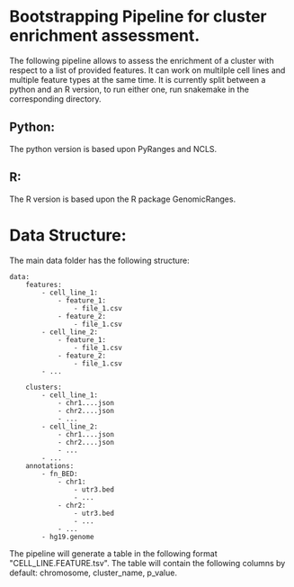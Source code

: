 # Bootstrapping Pipeline for cluster enrichment assessment.
The following pipeline allows to assess the enrichment of a cluster with respect to a list of provided features. It can work on multilple cell lines and multiple feature types at the same time.
It is currently split between a python and an R version, to run either one, run snakemake in the corresponding directory.
## Python: 
The python version is based upon PyRanges and NCLS.
## R:
The R version is based upon the R package GenomicRanges.



# Data Structure:
The main data folder has the following structure:

    data:
        features:
            - cell_line_1:
                - feature_1:
                    - file_1.csv
                - feature_2:
                    - file_1.csv
            - cell_line_2:
                - feature_1:
                    - file_1.csv
                - feature_2:
                    - file_1.csv
            - ...

        clusters:
            - cell_line_1:
                - chr1....json
                - chr2....json
                - ...
            - cell_line_2:
                - chr1....json
                - chr2....json
                - ...
            - ...
        annotations:
            - fn_BED:
                - chr1: 
                    - utr3.bed
                    - ...
                - chr2:
                    - utr3.bed
                    - ...
                - ...
            - hg19.genome

The pipeline will generate a table in the following format "CELL_LINE.FEATURE.tsv". The table will contain the following columns by default: chromosome, cluster_name, p_value.